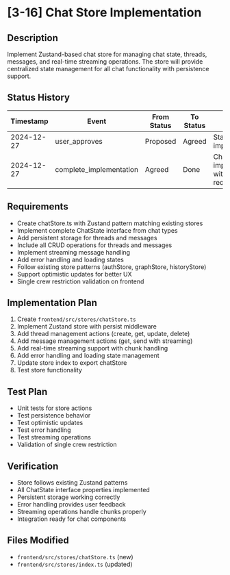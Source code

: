 # [3-16] Chat Store Implementation

## Description
Implement Zustand-based chat store for managing chat state, threads, messages, and real-time streaming operations. The store will provide centralized state management for all chat functionality with persistence support.

## Status History
| Timestamp | Event | From Status | To Status | Details | User |
|-----------|-------|-------------|-----------|---------|------|
| 2024-12-27 | user_approves | Proposed | Agreed | Starting implementation | User |
| 2024-12-27 | complete_implementation | Agreed | Done | Chat store implemented with all requirements | AI_Agent |

## Requirements
- Create chatStore.ts with Zustand pattern matching existing stores
- Implement complete ChatState interface from chat types
- Add persistent storage for threads and messages
- Include all CRUD operations for threads and messages
- Implement streaming message handling
- Add error handling and loading states
- Follow existing store patterns (authStore, graphStore, historyStore)
- Support optimistic updates for better UX
- Single crew restriction validation on frontend

## Implementation Plan
1. Create `frontend/src/stores/chatStore.ts`
2. Implement Zustand store with persist middleware
3. Add thread management actions (create, get, update, delete)
4. Add message management actions (get, send with streaming)
5. Add real-time streaming support with chunk handling
6. Add error handling and loading state management
7. Update store index to export chatStore
8. Test store functionality

## Test Plan
- Unit tests for store actions
- Test persistence behavior
- Test optimistic updates
- Test error handling
- Test streaming operations
- Validation of single crew restriction

## Verification
- Store follows existing Zustand patterns
- All ChatState interface properties implemented
- Persistent storage working correctly
- Error handling provides user feedback
- Streaming operations handle chunks properly
- Integration ready for chat components

## Files Modified
- `frontend/src/stores/chatStore.ts` (new)
- `frontend/src/stores/index.ts` (updated) 